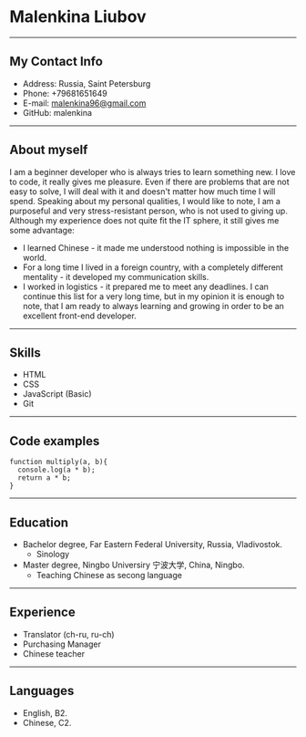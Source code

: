 # Malenkina Liubov
-------------------     
## My Contact Info
* Address: Russia, Saint Petersburg
* Phone: +79681651649
* E-mail: malenkina96@gmail.com
* GitHub: malenkina

-------------------   
## About myself
I am a beginner developer who is always tries to learn something new. I love to code, it really gives me pleasure. Even if there are problems that are not easy to solve, I will deal with it and doesn't matter how much time I will spend.
Speaking about my personal qualities, I would like to note, I am a purposeful and very stress-resistant person, who is not used to giving up.  Although my experience does not quite fit the IT sphere, it still gives me some advantage:
* I learned Chinese - it made me understood nothing is impossible in the world. 
* For a long time I lived in a foreign country, with a completely different mentality - it developed my communication skills. 
* I worked in logistics - it prepared me to meet any deadlines. 
I can continue this list for a very long time, but in my opinion it is enough to note, that I am ready to always learning and growing in order to be an excellent front-end developer.

-------------------
## Skills
* HTML
* CSS
* JavaScript (Basic)
* Git

-------------------
## Code examples
```
function multiply(a, b){
  console.log(a * b);
  return a * b;
}
```
-------------------
## Education
* Bachelor degree, Far Eastern Federal University, Russia, Vladivostok.
    - Sinology
* Master degree, Ningbo Universiry 宁波大学, China, Ningbo.
    - Teaching Chinese as secong language


-------------------
## Experience
* Translator (ch-ru, ru-ch)
* Purchasing Manager
* Chinese teacher


-------------------
## Languages
* English, B2.
* Chinese, C2.


